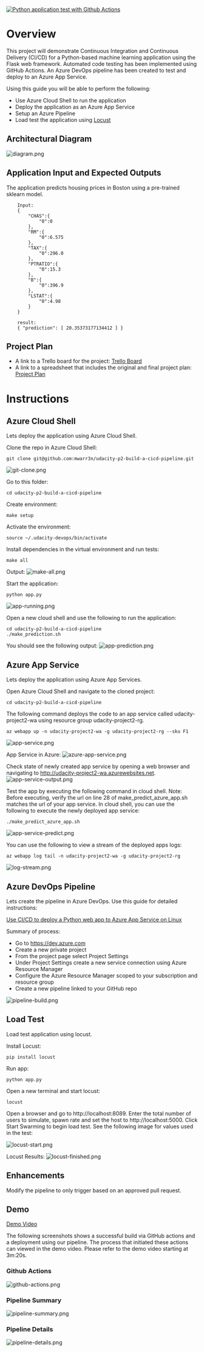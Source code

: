 [![Python application test with Github Actions](https://github.com/mwarr3n/udacity-p2-build-a-cicd-pipeline/actions/workflows/pythonapp.yml/badge.svg)](https://github.com/mwarr3n/udacity-p2-build-a-cicd-pipeline/actions/workflows/pythonapp.yml)

# Overview

This project will demonstrate Continuous Integration and Continuous Delivery (CI/CD) for a Python-based machine learning application using the Flask web framework. Automated code testing has been implemented using GitHub Actions. An Azure DevOps pipeline has been created to test and deploy to an Azure App Service.

Using this guide you will be able to perform the following:
* Use Azure Cloud Shell to run the application
* Deploy the application as an Azure App Service
* Setup an Azure Pipeline
* Load test the application using [Locust](https://locust.io/)

## Architectural Diagram
![diagram.png](img/diagram.png)

## Application Input and Expected Outputs
The application predicts housing prices in Boston using a pre-trained sklearn model.
```
    Input:
    {
        "CHAS":{
            "0":0
        },
        "RM":{
            "0":6.575
        },
        "TAX":{
            "0":296.0
        },
        "PTRATIO":{
            "0":15.3
        },
        "B":{
            "0":396.9
        },
        "LSTAT":{
            "0":4.98
        }
    }

    result:
    { "prediction": [ 20.35373177134412 ] }
```

## Project Plan

* A link to a Trello board for the project: [Trello Board](https://trello.com/b/FHIB0W1R/project-2-building-a-ci-cd-pipeline)
* A link to a spreadsheet that includes the original and final project plan: [Project Plan](project-management.xlsx)

# Instructions
## Azure Cloud Shell
Lets deploy the application using Azure Cloud Shell.

Clone the repo in Azure Cloud Shell:
```
git clone git@github.com:mwarr3n/udacity-p2-build-a-cicd-pipeline.git
```
![git-clone.png](img/git-clone.png)

Go to this folder:
```
cd udacity-p2-build-a-cicd-pipeline
```

Create environment:
```
make setup
```

Activate the environment:
```
source ~/.udacity-devops/bin/activate
```

Install dependencies in the virtual environment and run tests:
```
make all
```
Output:
![make-all.png](img/make-all.png)

Start the application:
```
python app.py
```
![app-running.png](img/app-running.png)

Open a new cloud shell and use the following to run the application:
```
cd udacity-p2-build-a-cicd-pipeline
./make_prediction.sh
```

You should see the following output:
![app-prediction.png](img/app-prediction.png)

## Azure App Service
Lets deploy the application using Azure App Services.

Open Azure Cloud Shell and navigate to the cloned project:
```
cd udacity-p2-build-a-cicd-pipeline
```

The following command deploys the code to an app service called udacity-project2-wa using resource group udacity-project2-rg.
```
az webapp up -n udacity-project2-wa -g udacity-project2-rg --sku F1
```
![app-service.png](img/app-service.png)


App Service in Azure:
![azure-app-service.png](img/azure-app-service.png)


Check state of newly created app service by opening a web browser and navigating to http://udacity-project2-wa.azurewebsites.net.
![app-service-output.png](img/app-service-output.png)

Test the app by executing the following command in cloud shell. 
Note: Before executing, verify the url on line 28 of make_predict_azure_app.sh matches the url of your app service. 
In cloud shell, you can use the following to execute the newly deployed app service:
```
./make_predict_azure_app.sh
```
![app-service-predict.png](img/app-service-predict.png)

You can use the following to view a stream of the deployed apps logs:
```
az webapp log tail -n udacity-project2-wa -g udacity-project2-rg
```

![log-stream.png](img/log-stream.png)

## Azure DevOps Pipeline
Lets create the pipeline in Azure DevOps. Use this guide for detailed instructions:

[Use CI/CD to deploy a Python web app to Azure App Service on Linux](https://docs.microsoft.com/en-us/azure/devops/pipelines/ecosystems/python-webapp?view=azure-devops)

Summary of process:
* Go to https://dev.azure.com
* Create a new private project
* From the project page select Project Settings
* Under Project Settings create a new service connection using Azure Resource Manager
* Configure the Azure Resource Manager scoped to your subscription and resource group
* Create a new pipeline linked to your GitHub repo

![pipeline-build.png](img/pipeline-build.png)

## Load Test
Load test application using locust.

Install Locust:
```
pip install locust
```

Run app:
```
python app.py
```

Open a new terminal and start locust:
```
locust
```

Open a browser and go to http://localhost:8089. Enter the total number of users to simulate, spawn rate and set the host to http://localhost:5000.  Click Start Swarming to begin load test. See the following image for values used in the test:

![locust-start.png](img/locust-start.png)

Locust Results:
![locust-finished.png](img/locust-finished.png)

## Enhancements
Modify the pipeline to only trigger based on an approved pull request.

## Demo 

[Demo Video](https://youtu.be/N-ZdQ2kV6Fk)


The following screenshots shows a successful build via GitHub actions and a deployment using our pipeline. The process that initiated these actions can viewed in the demo video. Please refer to the demo video starting at 3m:20s.

### Github Actions
![github-actions.png](img/github-actions.png)

### Pipeline Summary
![pipeline-summary.png](img/pipeline-summary.png)

### Pipeline Details
![pipeline-details.png](img/pipeline-details.png)





